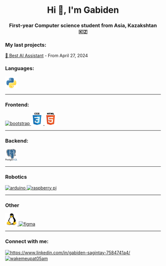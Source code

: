 <h1 align="center">Hi 👋, I'm Gabiden</h1>
<h3 align="center">First-year Computer science student from Asia, Kazakshtan 🇰🇿</h3>

<h3 align="left">
  My last projects:
</h3>

<p align="left">
  <a href="https://github.com/wakemeupat5am/bestAIAssistant">🤖 Best AI Assistant</a>
  - From April 27, 2024
</p>

<h3 align="left">Languages:</h3>
<p align="left">
  <a href="https://www.python.org" target="_blank" rel="noreferrer"> <img src="https://raw.githubusercontent.com/devicons/devicon/master/icons/python/python-original.svg" alt="python" width="40" height="40"/> </a> 
  <hr>
</p>
<h3 align="left">Frontend:</h3>
<p align="left">
  <a href="https://getbootstrap.com" target="_blank" rel="noreferrer"> <img src="https://ncarb.github.io/bootstrap/assets/img/bootstrap-stack.png" alt="bootstrap" width="40" height="40"/> </a> 
  <a href="https://www.w3schools.com/css/" target="_blank" rel="noreferrer"> <img src="https://raw.githubusercontent.com/devicons/devicon/master/icons/css3/css3-original-wordmark.svg" alt="css3" width="40" height="40"/> </a> 
  <a href="https://www.w3.org/html/" target="_blank" rel="noreferrer"> <img src="https://raw.githubusercontent.com/devicons/devicon/master/icons/html5/html5-original-wordmark.svg" alt="html5" width="40" height="40"/> </a> 
  <hr>
</p>
<h3 align="left">Backend:</h3>
<p align="left"> 
<a href="https://www.postgresql.org" target="_blank" rel="noreferrer"> <img src="https://raw.githubusercontent.com/devicons/devicon/master/icons/postgresql/postgresql-original-wordmark.svg" alt="postgresql" width="40" height="40"/> </a> 
  <hr>
</p>
<h3 align="left">Robotics</h3>
<p align="left">
  <a href="https://www.arduino.cc/" target="_blank" rel="noreferrer"> <img src="https://cdn.worldvectorlogo.com/logos/arduino-1.svg" alt="arduino" width="40" height="40"/> </a> 
  <a href="https://www.raspberrypi.com/"><img src="https://upload.wikimedia.org/wikipedia/ru/c/cb/Raspberry_Pi_Logo.svg" alt="raspberry pi" width="40" height="40"></a>
  <hr>
</p>
<h3 align="left">Other</h3>
<p align="left">
  <a href="https://www.linux.org/" target="_blank" rel="noreferrer"> <img src="https://raw.githubusercontent.com/devicons/devicon/master/icons/linux/linux-original.svg" alt="linux" width="40" height="40"/> </a> 
  <a href="https://www.figma.com/" target="_blank" rel="noreferrer"> <img src="https://www.vectorlogo.zone/logos/figma/figma-icon.svg" alt="figma" width="40" height="40"/> </a> 
  <hr>
</p>

<h3 align="left">Connect with me:</h3>
<p align="left">
<a href="https://www.linkedin.com/in/gabiden-sagintay-7584741a4/" target="blank"><img align="center" src="https://raw.githubusercontent.com/rahuldkjain/github-profile-readme-generator/master/src/images/icons/Social/linked-in-alt.svg" alt="https://www.linkedin.com/in/gabiden-sagintay-7584741a4/" height="30" width="40" /></a>
<a href="https://instagram.com/wakemeupat05am" target="blank"><img align="center" src="https://raw.githubusercontent.com/rahuldkjain/github-profile-readme-generator/master/src/images/icons/Social/instagram.svg" alt="wakemeupat05am" height="30" width="40" /></a>
</p>

